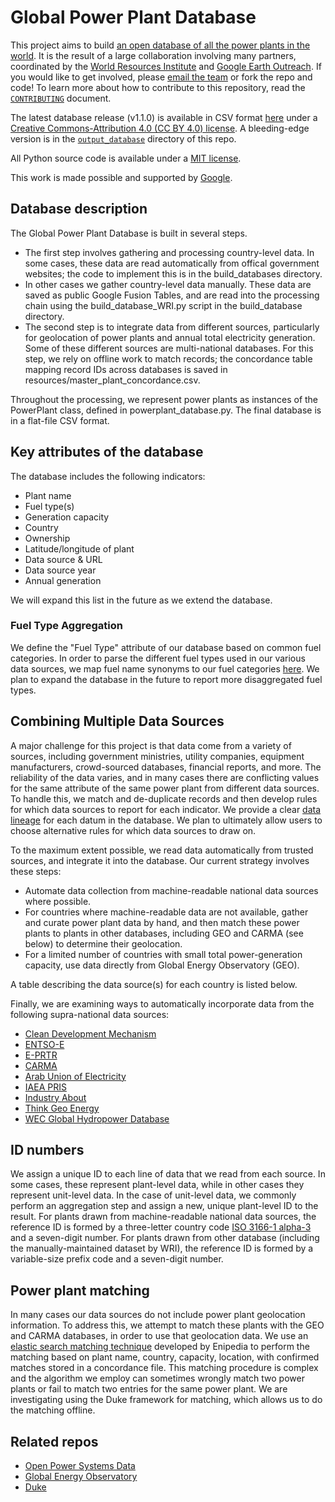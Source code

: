 # Global Power Plant Database

This project aims to build [an open database of all the power plants in the world](http://www.wri.org/publication/global-power-plant-database). It is the result of a large collaboration involving many partners, coordinated by the [World Resources Institute](https://www.wri.org/) and [Google Earth Outreach](https://www.google.com/earth/outreach/index.html). If you would like to get involved, please [email the team](mailto:powerexplorer@wri.org) or fork the repo and code! To learn more about how to contribute to this repository, read the [`CONTRIBUTING`](https://github.com/wri/global-power-plant-database/blob/master/.github/CONTRIBUTING.md) document.

The latest database release (v1.1.0) is available in CSV format [here](http://datasets.wri.org/dataset/globalpowerplantdatabase) under a [Creative Commons-Attribution 4.0 (CC BY 4.0) license](https://creativecommons.org/licenses/by/4.0/). A bleeding-edge version is in the [`output_database`](https://github.com/wri/global-power-plant-database/blob/master/output_database) directory of this repo.

All Python source code is available under a [MIT license](https://opensource.org/licenses/MIT).

This work is made possible and supported by [Google](https://environment.google/).

## Database description

The Global Power Plant Database is built in several steps.

* The first step involves gathering and processing country-level data. In some cases, these data are read automatically from offical government websites; the code to implement this is in the build_databases directory.
* In other cases we gather country-level data manually. These data are saved as public Google Fusion Tables, and are read into the processing chain using the build_database_WRI.py script in the build_database directory. 
* The second step is to integrate data from different sources, particularly for geolocation of power plants and annual total electricity generation. Some of these different sources are multi-national databases. For this step, we rely on offline work to match records; the concordance table mapping record IDs across databases is saved in resources/master_plant_concordance.csv.

Throughout the processing, we represent power plants as instances of the PowerPlant class, defined in powerplant_database.py. The final database is in a flat-file CSV format.

## Key attributes of the database

The database includes the following indicators:

* Plant name
* Fuel type(s)
* Generation capacity
* Country
* Ownership
* Latitude/longitude of plant
* Data source & URL
* Data source year
* Annual generation

We will expand this list in the future as we extend the database.

### Fuel Type Aggregation

We define the "Fuel Type" attribute of our database based on common fuel categories. In order to parse the different fuel types used in our various data sources, we map fuel name synonyms to our fuel categories [here](https://github.com/wri/global-power-plant-database/blob/master/resources/fuel_type_thesaurus). We plan to expand the database in the future to report more disaggregated fuel types.

## Combining Multiple Data Sources

A major challenge for this project is that data come from a variety of sources, including government ministries, utility companies, equipment manufacturers, crowd-sourced databases, financial reports, and more. The reliability of the data varies, and in many cases there are conflicting values for the same attribute of the same power plant from different data sources. To handle this, we match and de-duplicate records and then develop rules for which data sources to report for each indicator. We provide a clear [data lineage](https://en.wikipedia.org/wiki/Data_lineage) for each datum in the database. We plan to ultimately allow users to choose alternative rules for which data sources to draw on.

To the maximum extent possible, we read data automatically from trusted sources, and integrate it into the database. Our current strategy involves these steps:

* Automate data collection from machine-readable national data sources where possible. 
* For countries where machine-readable data are not available, gather and curate power plant data by hand, and then match these power plants to plants in other databases, including GEO and CARMA (see below) to determine their geolocation.
* For a limited number of countries with small total power-generation capacity, use data directly from Global Energy Observatory (GEO). 

A table describing the data source(s) for each country is listed below.

Finally, we are examining ways to automatically incorporate data from the following supra-national data sources:

* [Clean Development Mechanism](https://cdm.unfccc.int/Projects/projsearch.html)
* [ENTSO-E](https://www.entsoe.eu/Pages/default.aspx)
* [E-PRTR](http://prtr.ec.europa.eu/)
* [CARMA](http://carma.org/)
* [Arab Union of Electricity](http://www.auptde.org/Default.aspx?lang=en)
* [IAEA PRIS](https://www.iaea.org/pris/)
* [Industry About](http://www.industryabout.com/energy)
* [Think Geo Energy](http://www.thinkgeoenergy.com/map/)
* [WEC Global Hydropower Database](https://www.worldenergy.org/data/resources/resource/hydropower/)

## ID numbers

We assign a unique ID to each line of data that we read from each source. In some cases, these represent plant-level data, while in other cases they represent unit-level data. In the case of unit-level data, we commonly perform an aggregation step and assign a new, unique plant-level ID to the result. For plants drawn from machine-readable national data sources, the reference ID is formed by a three-letter country code [ISO 3166-1 alpha-3](http://unstats.un.org/unsd/tradekb/Knowledgebase/Country-Code) and a seven-digit number. For plants drawn from other database (including the manually-maintained dataset by WRI), the reference ID is formed by a variable-size prefix code and a seven-digit number.

## Power plant matching

In many cases our data sources do not include power plant geolocation information. To address this, we attempt to match these plants with the GEO and CARMA databases, in order to use that geolocation data. We use an [elastic search matching technique](https://github.com/cbdavis/enipedia-search) developed by Enipedia to perform the matching based on plant name, country, capacity, location, with confirmed matches stored in a concordance file. This matching procedure is complex and the algorithm we employ can sometimes wrongly match two power plants or fail to match two entries for the same power plant. We are investigating using the Duke framework for matching, which allows us to do the matching offline.
 
## Related repos

* [Open Power Systems Data](https://github.com/Open-Power-System-Data/)
* [Global Energy Observatory](https://github.com/hariharshankar/pygeo)
* [Duke](https://github.com/larsga/Duke)
